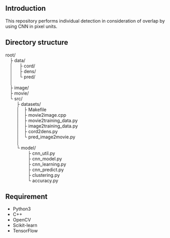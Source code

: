 ## Introduction
This repository performs individual detection in consideration of overlap by using CNN in pixel units.

## Directory structure
root/  
&emsp;├ data/  
&emsp;│&emsp;&ensp;├ cord/  
&emsp;│&emsp;&ensp;├ dens/  
&emsp;│&emsp;&ensp;└ pred/  
&emsp;│&emsp;&ensp;  
&emsp;├ image/  
&emsp;├ movie/  
&emsp;└  src/  
&emsp;&emsp;&ensp;├ datasets/  
&emsp;&emsp;&ensp;│&emsp;├ Makefile   
&emsp;&emsp;&ensp;│&emsp;├ movie2image.cpp   
&emsp;&emsp;&ensp;│&emsp;├ movie2training_data.py   
&emsp;&emsp;&ensp;│&emsp;├ image2training_data.py   
&emsp;&emsp;&ensp;│&emsp;├ cord2dens.py   
&emsp;&emsp;&ensp;│&emsp;└ pred_image2movie.py   
&emsp;&emsp;&ensp;│   
&emsp;&emsp;&ensp;└ model/  
&emsp;&emsp;&emsp;&emsp;&emsp;├ cnn_util.py   
&emsp;&emsp;&emsp;&emsp;&emsp;├ cnn_model.py  
&emsp;&emsp;&emsp;&emsp;&emsp;├ cnn_learning.py  
&emsp;&emsp;&emsp;&emsp;&emsp;├ cnn_predict.py  
&emsp;&emsp;&emsp;&emsp;&emsp;├ clustering.py  
&emsp;&emsp;&emsp;&emsp;&emsp;└ accuracy.py

## Requirement
* Python3
* C++
* OpenCV
* Scikit-learn
* TensorFlow

<!--
## Source code
1. movie2image.cpp
    * To get images from movie at arbitrary interval (default: 1 min).

2. movie2trainingData.py
    * First, load movie. Second, Select feature points with a mouse for specific frames,
    and output the coordinate of density map (.npy).

3. image2trainingData.py
    * Input the directory path, select feature points with a mouse for all image file,
    and output the coordinate of density map (.npy).

4. cord2dens.py
    * Input the directory path of cordinate file (.csv), output density map of various kernel size (.npy).

5. cnn_pixel.py
    * This model (7 layer CNN) learns an equation that converts **each pixel** of input
    image into a density map. And, estimate using learned model.

6. clustering.py
    * Clustering by MeanShift. the centroid of cluster is the detection point.

7. accuracy.py
    * To calculate the accuracy. If the distance between the estimation and ground truth is
    less than threshold (arg:distThreshold), it is regarded as the correct estimation.

## Learning Data
To create learning data in the following procedure.
1. To get images from movie. To input the path of movie file and the path of output image file.
```
make
```
or
```
g++ -o movie2image.cpp `pkg-config --cflags opencv` `pkg-config --libs opencv`
```

2. By clicking the image, labeling is done and learning data is created. To input the path of image file.
```
python3 image2trainingData.py
```

3. If you want learning data of arbitrary frames, to create it by the following procedure. To input the path of movie file. To press "P" when the desired frame appear.
```
python3 movie2trainingData.py
```

## Training Your Own Model
To train your own models, follow these steps.  

### Training
To set the path of learning image and path of answer data(density map).
```
python3 cnn_pixel.py
```

### Estimation
To set path of learned model. And, set estimation value to True. It is argument of main function.
```
python3 cnn_pixel.py
```

### Clustering
To set path of estimation file (numpy file) and path of image.
```
python3 clustering.py
```

### Evaluation
To set path of estimation file and path of groundTruth file.
```
python3 accuracy.py
```

->